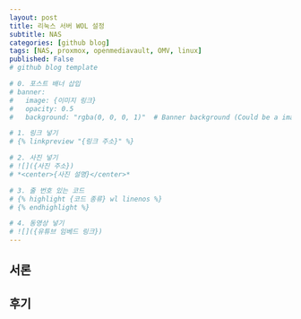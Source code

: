 ```yaml
---
layout: post
title: 리눅스 서버 WOL 설정
subtitle: NAS
categories: [github blog]
tags: [NAS, proxmox, openmediavault, OMV, linux]
published: False
# github blog template

# 0. 포스트 배너 삽입
# banner:
#   image: {이미지 링크}
#   opacity: 0.5
#   background: "rgba(0, 0, 0, 1)"  # Banner background (Could be a image)

# 1. 링크 넣기
# {% linkpreview "{링크 주소}" %}

# 2. 사진 넣기
# ![]({사진 주소})
# *<center>{사진 설명}</center>*

# 3. 줄 번호 있는 코드
# {% highlight {코드 종류} wl linenos %}
# {% endhighlight %}

# 4. 동영상 넣기
# ![]({유튜브 임베드 링크})
---
```

## 서론

## 후기
